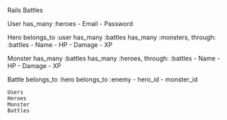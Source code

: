 Rails Battles

User
    has_many :heroes
    - Email
    - Password

Hero
    belongs_to :user
	has_many :battles
	has_many :monsters, through: :battles
	- Name
	- HP
	- Damage
	- XP

Monster
	has_many :battles
	has_many :heroes, through: :battles
	- Name
	- HP
	- Damage
	- XP

Battle
	belongs_to :hero
	belongs_to :enemy
	- hero_id
	- monster_id



    Users
    Heroes
    Monster
    Battles
